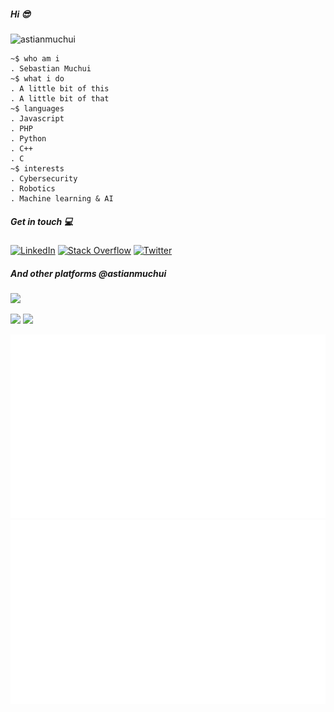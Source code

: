 
##### Hi 😎
<p align="left"> <img src="https://komarev.com/ghpvc/?username=astianmuchui&label=Profile%20views&color=2fa4e7&style=flat" alt="astianmuchui" /> </p>

```shell 
~$ who am i
. Sebastian Muchui
~$ what i do
. A little bit of this 
. A little bit of that
~$ languages
. Javascript
. PHP
. Python
. C++
. C 
~$ interests
. Cybersecurity
. Robotics
. Machine learning & AI
```

##### Get in touch 💻 

[![LinkedIn](https://img.shields.io/badge/LinkedIn-%230077B5.svg?logo=linkedin&logoColor=white)](https://www.linkedin.com/in/astianmuchui/) [![Stack Overflow](https://img.shields.io/badge/-Stackoverflow-FE7A16?logo=stack-overflow&logoColor=white)](https://stackoverflow.com/users/14483975/seb-astian) [![Twitter](https://img.shields.io/badge/Twitter-%231DA1F2.svg?logo=Twitter&logoColor=white)](https://twitter.com/astianmuchui) 

##### And other platforms @astianmuchui  

   
[![](https://activity-graph.herokuapp.com/graph?username=astianmuchui&theme=react-dark&hide_border=true&bg=000&line=2fa4e7&point=none)](https://github.com/astianmuchui/github-readme-activity-graph)


  
   
  
<!--  <table>
  <tr>
      
  </tr>  <td><img width="360px" align="left" src="https://github-readme-stats.vercel.app/api?username=astianmuchui&show_icons=true&hide_border=true&theme=gotham"/></td>
    <td><img width="380px" align="right" src="https://github-readme-streak-stats.herokuapp.com/?user=astianmuchui&show_icons=true&count_private=true&hide_border=true&locale=en&layout=compact&theme=gotham"/></td>
   
</table>
 -->
 <div display="inline-flex" width="80%" justify-content="space-between">
   
<img width="380px" margin="50px" src="https://github-readme-stats.vercel.app/api?username=astianmuchui&show_icons=true&hide_border=true&theme=github_dark"/>
<img width="380px" src="https://github-readme-streak-stats.herokuapp.com/?user=astianmuchui&show_icons=true&count_private=true&include_all_commits=true&hide_border=true&locale=en&layout=compact&theme=github-dark"/>
  </div>


 ![](https://raw.githubusercontent.com/astianmuchui/github-statistics/master/generated/overview.svg#gh-dark-mode-only)
 ![](https://raw.githubusercontent.com/astianmuchui/github-statistics/master/generated/languages.svg#gh-dark-mode-only)
 




